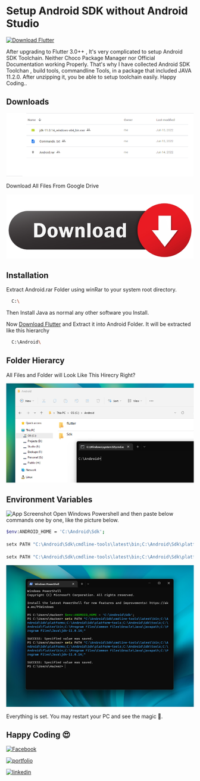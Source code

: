 
# Setup Android SDK without Android Studio

[![Download Flutter](https://storage.googleapis.com/cms-storage-bucket/6a07d8a62f4308d2b854.svg)](https://storage.googleapis.com/flutter_infra_release/releases/stable/windows/flutter_windows_3.0.2-stable.zip)


After upgrading to Flutter 3.0++ , It's very complicated to setup Android SDK Toolchain.
Neither Choco Package Manager nor Official Documentation working Properly.
That's why I have collected Android SDK Toolchan , build tools, commandline Tools,
in a package that included JAVA 11.2.0. After unzipping it, you be able to setup toolchain easily.
Happy Coding..

## Downloads

![Files](images/Files.png)

Download All Files From Google Drive

[![Download Android SDK](images/Download-button.png)](https://drive.google.com/drive/folders/12IKc1vYp4bWXP8wamoh8a751RPBfTOu6?usp=sharing)

## Installation

 Extract Android.rar Folder using winRar to your system root directory.


```bash
  C:\
```


 Then Install Java as normal any other software you Install.

 Now [Download Flutter](https://storage.googleapis.com/flutter_infra_release/releases/stable/windows/flutter_windows_3.0.2-stable.zip) and Extract it into Android Folder. It will be extracted like this hierarchy




```bash
  C:\Android\
```


## Folder Hierarcy

All Files and Folder will Look Like This Hirecry Right?

![Hierarcy](images/Hierarcy.png)

## Environment Variables
![App Screenshot](https://img.shields.io/badge/Windows-Powershell-blue)
Open Windows Powershell and then paste below commands one by one, like the picture below.

```bash
$env:ANDROID_HOME = 'C:\Android\Sdk';

setx PATH "C:\Android\Sdk\cmdline-tools\latest\bin;C:\Android\Sdk\platforms;C:\Android\Sdk\platform-tools;C:\Android\Sdk\tools;C:\Android\flutter\bin;C:\Program Files\Common Files\Oracle\Java\javapath;C:\Program Files\Java\jdk-11.0.14;"

setx PATH "C:\Android\Sdk\cmdline-tools\latest\bin;C:\Android\Sdk\platforms;C:\Android\Sdk\platform-tools;C:\Android\Sdk\tools;C:\Android\flutter\bin;C:\Program Files\Common Files\Oracle\Java\javapath;C:\Program Files\Java\jdk-11.0.14;"
```


![Powershell](images/Powershell.png)

Everything is set. You may restart your PC and see the magic 👏.
## Happy Coding 😍
[![Facebook](https://img.shields.io/badge/facebook-0D66C2?style=for-the-badge&logo=facebook&logoColor=white)](https://www.linkedin.com/arrahman.xd)


[![portfolio](https://img.shields.io/badge/my_portfolio-000?style=for-the-badge&logo=ko-fi&logoColor=white)](https://arrahmanbd.blogspot.com/)

[![linkedin](https://img.shields.io/badge/linkedin-0A66C2?style=for-the-badge&logo=linkedin&logoColor=white)](https://www.linkedin.com/arrahmanbd)

